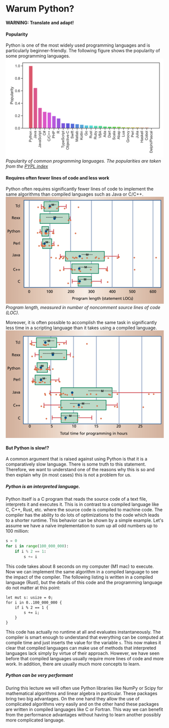 # Warum Python?

**WARNING: Translate and adapt!**

#### Popularity
Python is one of the most widely used programming languages and is particularly beginner-friendly.
The following figure shows the popularity of some programming languages. 
![Popularity of Programming languages](figures/00_preface/popularity_pypl_04_2022.svg)
*Popularity of common programming languages. The popularities are taken
from the [PYPL index](https://pypl.github.io/PYPL.html)*

#### Requires often fewer lines of code and less work
Python often requires significantly fewer lines of code to implement 
the same algorithms than compiled languages such as Java or C/C++. 
![LOC of PL](figures/00_preface/loc.png)
*Program length, measured in number of noncomment source lines of code 
(LOC).*

Moreover, it is often possible to accomplish the same task in significantly 
less time in a scripting language than it takes using a compiled language. 
![Hours of work to code](figures/00_preface/hours.png)

#### But Python is slow!?

A common argument that is raised against using Python is that it is a 
comparatively slow language. 
There is some truth to this statement. 
Therefore, we want to understand one of the reasons why this is so 
and then explain why (in most cases) this is not a problem for us. 

##### Python is an interpreted language. 
Python itself is a C program that reads the source code of a text file,
interprets it and executes it. This is in contrast to a compiled
language like C, C++, Rust, etc. where the source code is compiled to machine
code. The compiler has the ability to do lots of optimizations to the
code which leads to a shorter runtime. 
This behavior can be shown by a simple example. Let's assume we have a
na&iuml;ve implementation to sum up all odd numbers up to 100 million:
```python
s = 0
for i in range(100_000_000):
    if i % 2 == 1:
        s += i
```
This code takes about 8 seconds on my computer (M1 mac) to execute. 
Now we can implement the same algorithm in a compiled language to see
the impact of the compiler. The following listing is written in 
a compiled language (Rust),
but the details of this code and the programming language do not matter
at this point: 

```rust,no_run,no_playground
let mut s: usize = 0;
for i in 0..100_000_000 {
    if i % 2 == 1 {
        s += i;
    }
}
```
This code has actually no runtime at all and evaluates instantaneously. 
The compiler is smart enough to understand that everything can be
computed at compile time and just inserts the value for the variable
`s`. This now makes it clear that compiled languages can make use of
methods that interpreted languages lack simply by virtue of their
approach. However, we have seen before that compiled languages usually
require more lines of code and more work. In addition, there are usually
much more concepts to learn. 

##### Python can be very performant 

During this lecture we will often
use Python libraries like NumPy or Scipy for mathematical algorithms and
linear algebra in particular. These packages bring two big advantages.
On the one hand they allow the use of complicated algorithms very easily and
on the other hand these packages are written in compiled languages like
C or Fortran. This way we can benefit from the performance advantages
without having to learn another possibly more complicated language. 

